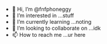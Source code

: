 - 👋 Hi, I’m @fnfphoneggy
- 👀 I’m interested in ...stuff
- 🌱 I’m currently learning ...noting
- 💞️ I’m looking to collaborate on ...idk
- 📫 How to reach me ...ur here

<!---
fnfphoneggy/fnfphoneggy is a ✨ special ✨ repository because its `README.md` (this file) appears on your GitHub profile.
You can click the Preview link to take a look at your changes.
--->
